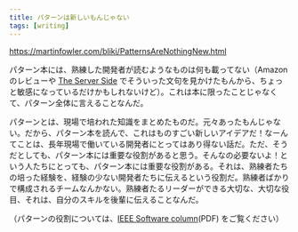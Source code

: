 ```yaml
---
title: パターンは新しいもんじゃない
tags: [writing]
---
```


https://martinfowler.com/bliki/PatternsAreNothingNew.html

パターン本には、熟練した開発者が読むようなものは何も載ってない（Amazonのレビューや [The Server Side](http://www.theserverside.com/home/thread.jsp?thread_id=20505) でそういった文句を見かけたもんから、ちょっと敏感になっているだけかもしれないけど）。これは本に限ったことじゃなくて、パターン全体に言えることなんだ。

パターンとは、現場で培われた知識をまとめたものだ。元々あったもんじゃない。だから、パターン本を読んで、これはものすごい新しいアイデアだ！なーんてことは、長年現場で働いている開発者にとってはあり得ない話だ。ただ、そうだとしても、パターン本には重要な役割があると思う。そんなの必要ないよ！という人たちにとっても、パターン本には重要な役割がある。それは、熟練者たちの培った経験を、経験の少ない開発者たちに伝えるという役割だ。熟練者ばかりで構成されるチームなんかない。熟練者たるリーダーができる大切な、大切な役目、それは、自分のスキルを後輩に伝えることなんだ。

（パターンの役割については、[IEEE Software column](https://martinfowler.com/ieeeSoftware/patterns.pdf)(PDF) をご覧ください）
